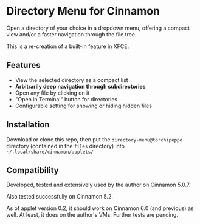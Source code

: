 # Directory Menu for Cinnamon

Open a directory of your choice in a dropdown menu, offering a compact view and/or a faster navigation through the file tree.

This is a re-creation of a built-in feature in XFCE.

## Features

* View the selected directory as a compact list
* **Arbitrarily deep navigation through subdirectories**
* Open any file by clicking on it
* "Open in Terminal" button for directories
* Configurable setting for showing or hiding hidden files

## Installation

Download or clone this repo, then put the `directory-menu@torchipeppo` directory (contained in the `files` directory) into `~/.local/share/cinnamon/applets/`

## Compatibility

Developed, tested and extensively used by the author on Cinnamon 5.0.7.

Also tested successfully on Cinnamon 5.2.

As of applet version 0.2, it should work on Cinnamon 6.0 (and previous) as well.
At least, it does on the author's VMs. Further tests are pending.
